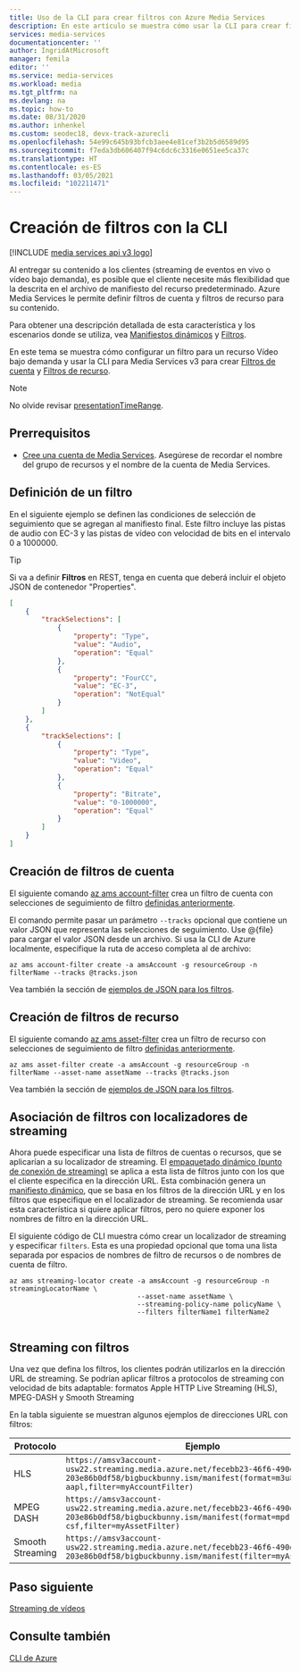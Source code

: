 ```yaml
---
title: Uso de la CLI para crear filtros con Azure Media Services
description: En este artículo se muestra cómo usar la CLI para crear filtros con Azure Media Services v3.
services: media-services
documentationcenter: ''
author: IngridAtMicrosoft
manager: femila
editor: ''
ms.service: media-services
ms.workload: media
ms.tgt_pltfrm: na
ms.devlang: na
ms.topic: how-to
ms.date: 08/31/2020
ms.author: inhenkel
ms.custom: seodec18, devx-track-azurecli
ms.openlocfilehash: 54e99c645b93bfcb3aee4e81cef3b2b5d6589d95
ms.sourcegitcommit: f7eda3db606407f94c6dc6c3316e0651ee5ca37c
ms.translationtype: HT
ms.contentlocale: es-ES
ms.lasthandoff: 03/05/2021
ms.locfileid: "102211471"
---
```

# <a name="creating-filters-with-cli"></a>Creación de filtros con la CLI

[!INCLUDE [media services api v3 logo](./includes/v3-hr.md)]

Al entregar su contenido a los clientes (streaming de eventos en vivo o vídeo bajo demanda), es posible que el cliente necesite más flexibilidad que la descrita en el archivo de manifiesto del recurso predeterminado. Azure Media Services le permite definir filtros de cuenta y filtros de recurso para su contenido.

Para obtener una descripción detallada de esta característica y los escenarios donde se utiliza, vea [Manifiestos dinámicos](filters-dynamic-manifest-overview.md) y [Filtros](filters-concept.md).

En este tema se muestra cómo configurar un filtro para un recurso Vídeo bajo demanda y usar la CLI para Media Services v3 para crear [Filtros de cuenta](/cli/azure/ams/account-filter) y [Filtros de recurso](/cli/azure/ams/asset-filter).

> [!NOTE]
> No olvide revisar [presentationTimeRange](filters-concept.md#presentationtimerange).

## <a name="prerequisites"></a>Prerrequisitos

- [Cree una cuenta de Media Services](./create-account-howto.md). Asegúrese de recordar el nombre del grupo de recursos y el nombre de la cuenta de Media Services.

## <a name="define-a-filter"></a>Definición de un filtro

En el siguiente ejemplo se definen las condiciones de selección de seguimiento que se agregan al manifiesto final. Este filtro incluye las pistas de audio con EC-3 y las pistas de vídeo con velocidad de bits en el intervalo 0 a 1000000.

> [!TIP]
> Si va a definir **Filtros** en REST, tenga en cuenta que deberá incluir el objeto JSON de contenedor "Properties".  

```json
[
    {
        "trackSelections": [
            {
                "property": "Type",
                "value": "Audio",
                "operation": "Equal"
            },
            {
                "property": "FourCC",
                "value": "EC-3",
                "operation": "NotEqual"
            }
        ]
    },
    {
        "trackSelections": [
            {
                "property": "Type",
                "value": "Video",
                "operation": "Equal"
            },
            {
                "property": "Bitrate",
                "value": "0-1000000",
                "operation": "Equal"
            }
        ]
    }
]
```

## <a name="create-account-filters"></a>Creación de filtros de cuenta

El siguiente comando [az ams account-filter](/cli/azure/ams/account-filter) crea un filtro de cuenta con selecciones de seguimiento de filtro [definidas anteriormente](#define-a-filter).

El comando permite pasar un parámetro `--tracks` opcional que contiene un valor JSON que representa las selecciones de seguimiento.  Use @{file} para cargar el valor JSON desde un archivo. Si usa la CLI de Azure localmente, especifique la ruta de acceso completa al de archivo:

```azurecli
az ams account-filter create -a amsAccount -g resourceGroup -n filterName --tracks @tracks.json
```

Vea también la sección de [ejemplos de JSON para los filtros](/rest/api/media/accountfilters/createorupdate#create-an-account-filter).

## <a name="create-asset-filters"></a>Creación de filtros de recurso

El siguiente comando [az ams asset-filter](/cli/azure/ams/asset-filter) crea un filtro de recurso con selecciones de seguimiento de filtro [definidas anteriormente](#define-a-filter). 

```azurecli
az ams asset-filter create -a amsAccount -g resourceGroup -n filterName --asset-name assetName --tracks @tracks.json
```

Vea también la sección de [ejemplos de JSON para los filtros](/rest/api/media/assetfilters/createorupdate#create-an-asset-filter).

## <a name="associate-filters-with-streaming-locator"></a>Asociación de filtros con localizadores de streaming

Ahora puede especificar una lista de filtros de cuentas o recursos, que se aplicarían a su localizador de streaming. El [empaquetado dinámico (punto de conexión de streaming)](dynamic-packaging-overview.md) se aplica a esta lista de filtros junto con los que el cliente especifica en la dirección URL. Esta combinación genera un [manifiesto dinámico](filters-dynamic-manifest-overview.md), que se basa en los filtros de la dirección URL y en los filtros que especifique en el localizador de streaming. Se recomienda usar esta característica si quiere aplicar filtros, pero no quiere exponer los nombres de filtro en la dirección URL.

El siguiente código de CLI muestra cómo crear un localizador de streaming y especificar `filters`. Esta es una propiedad opcional que toma una lista separada por espacios de nombres de filtro de recursos o de nombres de cuenta de filtro.

```azurecli
az ams streaming-locator create -a amsAccount -g resourceGroup -n streamingLocatorName \
                                --asset-name assetName \                               
                                --streaming-policy-name policyName \
                                --filters filterName1 filterName2
                                
```

## <a name="stream-using-filters"></a>Streaming con filtros

Una vez que defina los filtros, los clientes podrán utilizarlos en la dirección URL de streaming. Se podrían aplicar filtros a protocolos de streaming con velocidad de bits adaptable: formatos Apple HTTP Live Streaming (HLS), MPEG-DASH y Smooth Streaming

En la tabla siguiente se muestran algunos ejemplos de direcciones URL con filtros:

|Protocolo|Ejemplo|
|---|---|
|HLS|`https://amsv3account-usw22.streaming.media.azure.net/fecebb23-46f6-490d-8b70-203e86b0df58/bigbuckbunny.ism/manifest(format=m3u8-aapl,filter=myAccountFilter)`|
|MPEG DASH|`https://amsv3account-usw22.streaming.media.azure.net/fecebb23-46f6-490d-8b70-203e86b0df58/bigbuckbunny.ism/manifest(format=mpd-time-csf,filter=myAssetFilter)`|
|Smooth Streaming|`https://amsv3account-usw22.streaming.media.azure.net/fecebb23-46f6-490d-8b70-203e86b0df58/bigbuckbunny.ism/manifest(filter=myAssetFilter)`|

## <a name="next-step"></a>Paso siguiente

[Streaming de vídeos](stream-files-tutorial-with-api.md)

## <a name="see-also"></a>Consulte también

[CLI de Azure](/cli/azure/ams)
